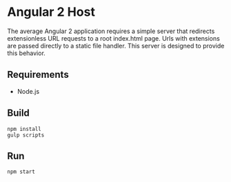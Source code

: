 # Angular 2 Host

The average Angular 2 application requires a simple server that redirects extensionless URL requests to a root index.html page. Urls with extensions are passed directly to a static file handler. This server is designed to provide this behavior.

## Requirements

* Node.js

## Build

```
npm install
gulp scripts
```

## Run

`
npm start
`
